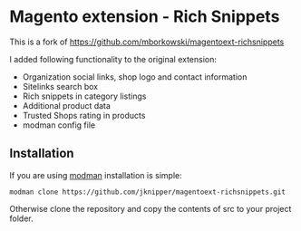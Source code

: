 Magento extension - Rich Snippets
=================================
This is a fork of https://github.com/mborkowski/magentoext-richsnippets

I added following functionality to the original extension:

* Organization social links, shop logo and contact information
* Sitelinks search box
* Rich snippets in category listings
* Additional product data
* Trusted Shops rating in products
* modman config file

Installation
------------

If you are using [modman](https://github.com/colinmollenhour/modman) installation is simple:

    modman clone https://github.com/jknipper/magentoext-richsnippets.git
    
Otherwise clone the repository and copy the contents of src to your project folder.
    
